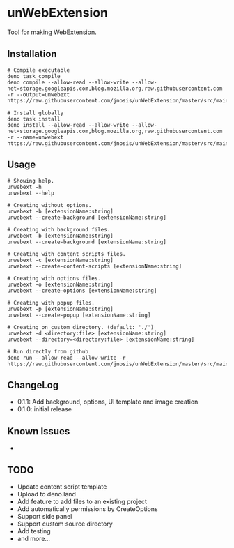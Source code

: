 # unWebExtension

Tool for making WebExtension.

## Installation

```
# Compile executable
deno task compile
deno compile --allow-read --allow-write --allow-net=storage.googleapis.com,blog.mozilla.org,raw.githubusercontent.com -r --output=unwebext https://raw.githubusercontent.com/jnosis/unWebExtension/master/src/main.ts

# Install globally
deno task install
deno install --allow-read --allow-write --allow-net=storage.googleapis.com,blog.mozilla.org,raw.githubusercontent.com -r --name=unwebext https://raw.githubusercontent.com/jnosis/unWebExtension/master/src/main.ts
```

## Usage

```
# Showing help.
unwebext -h
unwebext --help

# Creating without options.
unwebext -b [extensionName:string]
unwebext --create-background [extensionName:string]

# Creating with background files.
unwebext -b [extensionName:string]
unwebext --create-background [extensionName:string]

# Creating with content scripts files.
unwebext -c [extensionName:string]
unwebext --create-content-scripts [extensionName:string]

# Creating with options files.
unwebext -o [extensionName:string]
unwebext --create-options [extensionName:string]

# Creating with popup files.
unwebext -p [extensionName:string]
unwebext --create-popup [extensionName:string]

# Creating on custom directory. (default: './')
unwebext -d <directory:file> [extensionName:string]
unwebext --directory=<directory:file> [extensionName:string]

# Run directly from github
deno run --allow-read --allow-write -r https://raw.githubusercontent.com/jnosis/unWebExtension/master/src/main.ts
```

## ChangeLog

- 0.1.1: Add background, options, UI template and image creation
- 0.1.0: initial release

## Known Issues

-

## TODO

- Update content script template
- Upload to deno.land
- Add feature to add files to an existing project
- Add automatically permissions by CreateOptions
- Support side panel
- Support custom source directory
- Add testing
- and more...
